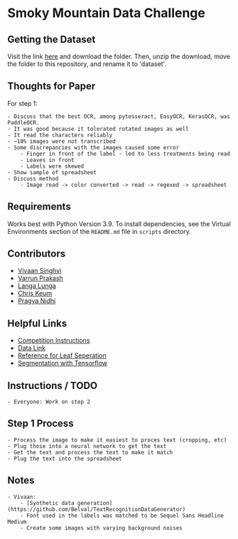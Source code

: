 # Smoky Mountain Data Challenge

## Getting the Dataset

Visit the link [here](https://labkey.ornl.gov:8443/labkey/CBI/Martin/PUBLIC_DATA/Davis_Common_Garden_Genotypes/project-begin.view?) and download the folder. Then, unzip the download, move the folder to this repository, and rename it to 'dataset'.

## Thoughts for Paper
For step 1: 

    - Discuss that the best OCR, among pytesseract, EasyOCR, KerasOCR, was PaddleOCR.
    - It was good because it tolerated rotated images as well
    - It read the characters reliably
    - ~10% images were not transcribed
    - Some discrepancies with the images caused some error
        - Finger in front of the label - led to less treatments being read
        - Leaves in front
        - Labels were skewed
    - Show sample of spreadsheet
    - Discuss method
        - Image read -> color converted -> read -> regexed -> spreadsheet

## Requirements

Works best with Python Version 3.9. To install dependencies, see the Virtual Environments section of the `README.md` file in `scripts` directory.

## Contributors
- [Vivaan Singhvi](https://www.github.com/vivaansinghvi07)
- [Varrun Prakash](https://www.github.com/vman-lang)
- [Langa Lunga](https://www.github.com/Langali)
- [Chris Keum](https://www.github.com/chrisisbetter)
- [Pragya Nidhi](https://www.github.com/Pragya06Nidhi)

## Helpful Links

- [Competition Instructions](https://smc-datachallenge.ornl.gov/ch1_phenotyping/)
- [Data Link](https://labkey.ornl.gov:8443/labkey/CBI/Martin/PUBLIC_DATA/Davis_Common_Garden_Genotypes/project-begin.view?)
- [Reference for Leaf Seperation](https://github.com/julzerinos/python-opencv-leaf-detection/blob/master/PlantDetector.py)
- [Segmentation with Tensorflow](https://www.tensorflow.org/tutorials/images/segmentation)

## Instructions / TODO
    - Everyone: Work on step 2

## Step 1 Process
    - Process the image to make it easiest to proces text (cropping, etc)
    - Plug those into a neural network to get the text
    - Get the text and process the text to make it match
    - Plug the text into the spreadsheet

## Notes
    - Vivaan:
        - [Synthetic data generation](https://github.com/Belval/TextRecognitionDataGenerator)
        - Font used in the labels was matched to be Sequel Sans Headline Medium
        - Create some images with varying background noises

